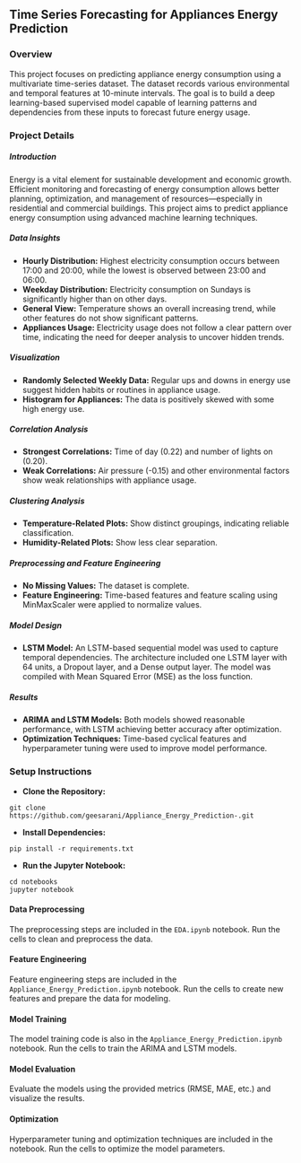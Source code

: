 
<h2><b>Time Series Forecasting for Appliances Energy Prediction</b></h2>
<h3><b>Overview</b></h3>
This project focuses on predicting appliance energy consumption using a multivariate time-series dataset. The dataset records various environmental and temporal features at 10-minute intervals. The goal is to build a deep learning-based supervised model capable of learning patterns and dependencies from these inputs to forecast future energy usage.

<h3><b>Project Details</b></h3>

<h5><b>Introduction</b></h5>
Energy is a vital element for sustainable development and economic growth. Efficient monitoring and forecasting of energy consumption allows better planning, optimization, and management of resources—especially in residential and commercial buildings. This project aims to predict appliance energy consumption using advanced machine learning techniques.

<h5><b>Data Insights</b></h5>
  <ul>
    <li><strong>Hourly Distribution:</strong> Highest electricity consumption occurs between 17:00 and 20:00, while the lowest is observed between 23:00 and 06:00.</li>
    <li><strong>Weekday Distribution:</strong> Electricity consumption on Sundays is significantly higher than on other days.</li>
    <li><strong>General View:</strong> Temperature shows an overall increasing trend, while other features do not show significant patterns.</li>
    <li><strong>Appliances Usage:</strong> Electricity usage does not follow a clear pattern over time, indicating the need for deeper analysis to uncover hidden trends.</li>
  </ul>

  <h5><b>Visualization</b></h5>
  <ul>
    <li><strong>Randomly Selected Weekly Data:</strong> Regular ups and downs in energy use suggest hidden habits or routines in appliance usage.</li>
    <li><strong>Histogram for Appliances:</strong> The data is positively skewed with some high energy use.</li>
  </ul>

  <h5><b>Correlation Analysis</b></h5>
  <ul>
    <li><strong>Strongest Correlations:</strong> Time of day (0.22) and number of lights on (0.20).</li>
    <li><strong>Weak Correlations:</strong> Air pressure (-0.15) and other environmental factors show weak relationships with appliance usage.</li>
  </ul>

  <h5><b>Clustering Analysis</b></h5>
  <ul>
    <li><strong>Temperature-Related Plots:</strong> Show distinct groupings, indicating reliable classification.</li>
    <li><strong>Humidity-Related Plots:</strong> Show less clear separation.</li>
  </ul>

  <h5><b>Preprocessing and Feature Engineering</b></h5>
  <ul>
    <li><strong>No Missing Values:</strong> The dataset is complete.</li>
    <li><strong>Feature Engineering:</strong> Time-based features and feature scaling using MinMaxScaler were applied to normalize values.</li>
  </ul>

  <h5><b>Model Design</b></h5>
  <ul>
    <li><strong>LSTM Model:</strong> An LSTM-based sequential model was used to capture temporal dependencies. The architecture included one LSTM layer with 64 units, a Dropout layer, and a Dense output layer. The model was compiled with Mean Squared Error (MSE) as the loss function.</li>
  </ul>

 <h5><b>Results</b></h5>
  <ul>
    <li><strong>ARIMA and LSTM Models:</strong> Both models showed reasonable performance, with LSTM achieving better accuracy after optimization.</li>
    <li><strong>Optimization Techniques:</strong> Time-based cyclical features and hyperparameter tuning were used to improve model performance.</li>
  </ul>

   <h3><b>Setup Instructions</b></h3>

  <ul>
    <li><strong>Clone the Repository:</strong></li>
  </ul>
  <pre><code>git clone https://github.com/geesarani/Appliance_Energy_Prediction-.git</code></pre>

  <ul>
    <li><strong>Install Dependencies:</strong></li>
  </ul>
  <pre><code>pip install -r requirements.txt</code></pre>

  <ul>
    <li><strong>Run the Jupyter Notebook:</strong></li>
  </ul>
  <pre><code>cd notebooks
jupyter notebook</code></pre>

  <h4><b>Data Preprocessing</b></h4>
  <p>The preprocessing steps are included in the <code>EDA.ipynb</code> notebook. Run the cells to clean and preprocess the data.</p>

  <h4><b>Feature Engineering</b></h4>
  <p>Feature engineering steps are included in the <code>Appliance_Energy_Prediction.ipynb</code> notebook. Run the cells to create new features and prepare the data for modeling.</p>

  <h4><b>Model Training</b></h4>
  <p>The model training code is also in the <code>Appliance_Energy_Prediction.ipynb</code> notebook. Run the cells to train the ARIMA and LSTM models.</p>

  <h4><b>Model Evaluation</b></h4>
  <p>Evaluate the models using the provided metrics (RMSE, MAE, etc.) and visualize the results.</p>

  <h4><b>Optimization</b></h4>
  <p>Hyperparameter tuning and optimization techniques are included in the notebook. Run the cells to optimize the model parameters.</p>



